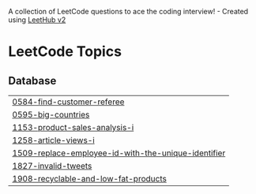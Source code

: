 A collection of LeetCode questions to ace the coding interview! - Created using [LeetHub v2](https://github.com/arunbhardwaj/LeetHub-2.0)
<!---LeetCode Topics Start-->
# LeetCode Topics
## Database
|  |
| ------- |
| [0584-find-customer-referee](https://github.com/SELVAPRITHIV/Problem-Solving-/tree/master/0584-find-customer-referee) |
| [0595-big-countries](https://github.com/SELVAPRITHIV/Problem-Solving-/tree/master/0595-big-countries) |
| [1153-product-sales-analysis-i](https://github.com/SELVAPRITHIV/Problem-Solving-/tree/master/1153-product-sales-analysis-i) |
| [1258-article-views-i](https://github.com/SELVAPRITHIV/Problem-Solving-/tree/master/1258-article-views-i) |
| [1509-replace-employee-id-with-the-unique-identifier](https://github.com/SELVAPRITHIV/Problem-Solving-/tree/master/1509-replace-employee-id-with-the-unique-identifier) |
| [1827-invalid-tweets](https://github.com/SELVAPRITHIV/Problem-Solving-/tree/master/1827-invalid-tweets) |
| [1908-recyclable-and-low-fat-products](https://github.com/SELVAPRITHIV/Problem-Solving-/tree/master/1908-recyclable-and-low-fat-products) |
<!---LeetCode Topics End-->